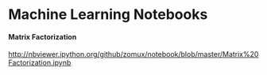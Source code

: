 Machine Learning Notebooks
===

#### Matrix Factorization
http://nbviewer.ipython.org/github/zomux/notebook/blob/master/Matrix%20Factorization.ipynb
